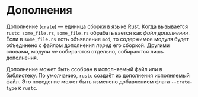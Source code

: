 # Дополнения

Дополнение (`crate`) — единица сборки в языке Rust.
Когда вызывается `rustc some_file.rs`, `some_file.rs` обрабатывается как *файл дополнения*.
Если в `some_file.rs` есть объявление `mod`, то содержимое модуля
будет объединено с файлом дополнения *перед* его сборкой.
Другими словами, модули *не* собираются отдельно, собираются лишь дополнения.

Дополнение может быть ссобран в исполняемый файл или в библиотеку.
По умолчанию, `rustc` создаёт из дополнения исполняемый файл.
Это поведение может быть изменено добавлением флага `--crate-type` к `rustc`.

